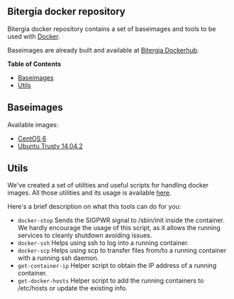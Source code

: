## Bitergia docker repository

Bitergia docker repository contains a set of baseimages and tools to be used with [Docker](https://github.com/docker/docker).

Baseimages are already built and available at [Bitergia Dockerhub](https://registry.hub.docker.com/repos/bitergia).

**Table of Contents**

- [Baseimages](#baseimages)
- [Utils](#utils)

## Baseimages

Available images:

* [CentOS 6](https://github.com/Bitergia/docker/tree/master/baseimages/centos)
* [Ubuntu Trusty 14.04.2](https://github.com/Bitergia/docker/tree/master/baseimages/ubuntu)

## Utils

We've created a set of utilities and useful scripts for handling docker images. All those utilities and its usage is available [here](https://github.com/Bitergia/docker/tree/master/utils).

Here's a brief description on what this tools can do for you:

* `docker-stop` Sends the SIGPWR signal to /sbin/init inside the container. We hardly encourage the usage of this script, as it allows the running services to cleanly shutdown avoiding issues.
* `docker-ssh` Helps using ssh to log into a running container.
* `docker-scp` Helps using scp to transfer files from/to a running container with a running ssh daemon.
* `get-container-ip` Helper script to obtain the IP address of a running container.
* `get-docker-hosts` Helper script to add the running containers to /etc/hosts or update the existing info.
